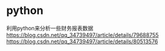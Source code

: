# python
利用python来分析一些财务报表数据
https://blog.csdn.net/qq_34739497/article/details/79688755
https://blog.csdn.net/qq_34739497/article/details/80513576
